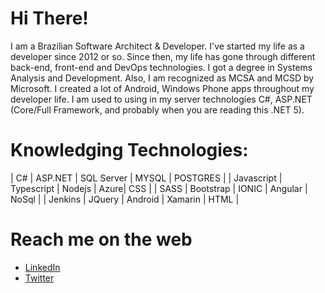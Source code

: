 # Hi There!

I am a Brazilian Software Architect & Developer. I've started my life as a developer since 2012 or so. Since then, my life has gone through different back-end, front-end and DevOps technologies.
I got a degree in Systems Analysis and Development. Also, I am recognized as MCSA and MCSD by Microsoft. I created a lot of Android, Windows Phone apps throughout my developer life. I am used to using in my server technologies C#, ASP.NET (Core/Full Framework, and probably when you are reading this .NET 5). 


# Knowledging Technologies:

| C#  | ASP.NET  | SQL Server  | MYSQL  | POSTGRES  |
| Javascript  | Typescript  | Nodejs  |  Azure| CSS  |
| SASS  | Bootstrap  | IONIC  | Angular  | NoSql  |
| Jenkins  | JQuery  | Android  | Xamarin  | HTML  |

# Reach me on the web
- [LinkedIn](https://www.linkedin.com/in/MarcosCostaDev)
- [Twitter](https://twitter.com/MarcosCostaDev)

